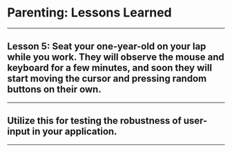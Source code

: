 # Parenting: Lessons Learned

---

## Lesson 5: Seat your one-year-old on your lap while you work. They will observe the mouse and keyboard for a few minutes, and soon they will start moving the cursor and pressing random buttons on their own.

---

## Utilize this for testing the robustness of user-input in your application.

---